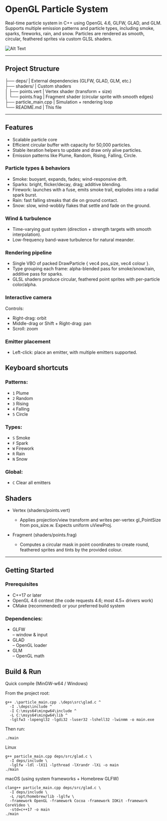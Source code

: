 # OpenGL Particle System

Real-time particle system in C++ using OpenGL 4.6, GLFW, GLAD, and GLM.
Supports multiple emission patterns and particle types, including smoke, sparks, fireworks, rain, and snow. Particles are rendered as smooth, circular, feathered sprites via custom GLSL shaders.

![Alt Text](https://media0.giphy.com/media/v1.Y2lkPTc5MGI3NjExc3k4aXBsZzBnMmJtcXJ6OTBjc2pqOTFrcHNobTNuamt1MjFocDk5dyZlcD12MV9pbnRlcm5hbF9naWZfYnlfaWQmY3Q9Zw/ABRmLAPr5BExNPFOcG/giphy.gif)

---

## Project Structure  
├── deps/                 | External dependencies (GLFW, GLAD, GLM, etc.)  
├── shaders/              |  Custom shaders  
│   ├── points.vert       | Vertex shader (transform + size)  
│   └── points.frag       | Fragment shader (circular sprite with smooth edges)  
├── particle_main.cpp     | Simulation + rendering loop  
└── README.md             | This file  

---

## Features
- Scalable particle core
- Efficient circular buffer with capacity for 50,000 particles.
- Stable iteration helpers to update and draw only alive particles.
- Emission patterns like Plume, Random, Rising, Falling, Circle.

### Particle types & behaviors

- Smoke: buoyant, expands, fades; wind-responsive drift.
- Sparks: bright, flicker/decay, drag; additive blending.
- Firework: launches with a fuse, emits smoke trail, explodes into a radial spark burst.
- Rain: fast falling streaks that die on ground contact.
- Snow: slow, wind-wobbly flakes that settle and fade on the ground.

### Wind & turbulence

- Time-varying gust system (direction + strength targets with smooth interpolation).
- Low-frequency band-wave turbulence for natural meander.

### Rendering pipeline

- Single VBO of packed DrawParticle { vec4 pos_size, vec4 colour }.
- Type grouping each frame: alpha-blended pass for smoke/snow/rain, additive pass for sparks.
- GLSL shaders produce circular, feathered point sprites with per-particle color/alpha.

### Interactive camera

Controls:
- Right-drag: orbit
- Middle-drag or Shift + Right-drag: pan
- Scroll: zoom

### Emitter placement
- Left-click: place an emitter, with multiple emitters supported.

## Keyboard shortcuts

### Patterns:
  - `1` Plume
  - `2` Random
  - `3` Rising
  - `4` Falling
  - `5` Circle

### Types:
  - `S` Smoke
  - `F` Spark
  - `W` Firework
  - `R` Rain
  - `N` Snow
    
### Global: 
  - `C` Clear all emitters

## Shaders

- Vertex (shaders/points.vert)
  - Applies projection/view transform and writes per-vertex gl_PointSize from pos_size.w. Expects uniform uViewProj.

- Fragment (shaders/points.frag)
  - Computes a circular mask in point coordinates to create round, feathered sprites and tints by the provided colour.

---

## Getting Started

### Prerequisites
- C++17 or later
- OpenGL 4.6 context (the code requests 4.6; most 4.5+ drivers work)
- CMake (recommended) or your preferred build system

### Dependencies:  
- GLFW  
 – window & input  
- GLAD  
 – OpenGL loader  
- GLM  
 – OpenGL math  

## Build & Run
Quick compile (MinGW-w64 / Windows)

From the project root:
```
g++ .\particle_main.cpp .\deps\src\glad.c ^  
  -I .\deps\include ^  
  -I C:\msys64\mingw64\include ^  
  -L C:\msys64\mingw64\lib ^  
  -lglfw3 -lopengl32 -lgdi32 -luser32 -lshell32 -lwinmm -o main.exe  
```
Then run:
```
./main
```
Linux 
```
g++ particle_main.cpp deps/src/glad.c \
  -I deps/include \
  -lglfw -ldl -lX11 -lpthread -lXrandr -lXi -o main
./main
```

macOS (using system frameworks + Homebrew GLFW)
```
clang++ particle_main.cpp deps/src/glad.c \
  -I deps/include \
  -L /opt/homebrew/lib -lglfw \
  -framework OpenGL -framework Cocoa -framework IOKit -framework CoreVideo \
  -std=c++17 -o main
./main
```
